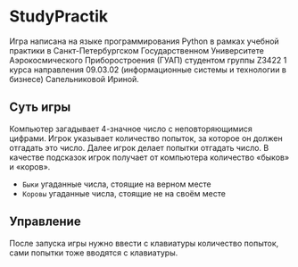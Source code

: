 # StudyPractik
Игра написана на языке программирования Python в рамках учебной практики в Санкт-Петербургском Государственном Университете Аэрокосмического Приборостроения (ГУАП) студентом группы Z3422 1 курса направления 09.03.02 (информационные системы и технологии в бизнесе) Сапельниковой Ириной.
## Суть игры
Компьютер загадывает 4-значное число с неповторяющимися цифрами. Игрок указывает количество попыток, за которое он должен отгадать это число. Далее игрок делает попытки отгадать число. В качестве подсказок игрок получает от компьютера количество «быков» и «коров».
- `Быки` угаданные числа, стоящие на верном месте 
- `Коровы` угаданные числа, стоящие не на своём месте
## Управление
После запуска игры нужно ввести с клавиатуры количество попыток, сами попытки тоже вводятся с клавиатуры.

